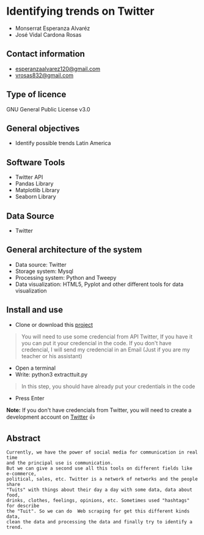 # Identifying trends on Twitter
- Monserrat Esperanza Alvaréz 
- José Vidal Cardona Rosas 

## Contact information
- esperanzaalvarez120@gmail.com 
- vrosas832@gmail.com

## Type of licence
GNU General Public License v3.0
    
## General objectives
* Identify possible trends Latin America
      
## Software Tools
* Twitter API
* Pandas Library
* Matplotlib Library
* Seaborn Library


## Data Source
* Twitter

## General architecture of the system
* Data source: Twitter
* Storage system: Mysql
* Processing system: Python and Tweepy
* Data visualization: HTML5, Pyplot and other different tools for data visualization

## Install and use
* Clone or download this [project](https://github.com/Ladivcr/Sistemas-Distribuidos.git) 
> You will need to use some credencial from API Twitter, If you have it you can put it your credencial in the code. 
> If you don't have credencial, I will send my credencial in an Email (Just if you are my teacher or his assistant) 
* Open a terminal 
* Write: python3 extracttuit.py 
> In this step, you should have already put your credentials in the code
* Press Enter

**Note:** If you don't have credencials from Twitter, you will need to create a development account on [Twitter](https://developer.twitter.com/) :+1:


## Abstract
    Currently, we have the power of social media for communication in real time
    and the principal use is communication. 
    But we can give a second use all this tools on different fields like e-commerce, 
    political, sales, etc. Twitter is a network of networks and the people share 
    "Tuits" with things about their day a day with some data, data about food,
    drinks, clothes, feelings, opinions, etc. Sometimes used "hashtags" for describe
    the "Tuit". So we can do  Web scraping for get this different kinds data, 
    clean the data and processing the data and finally try to identify a trend.

